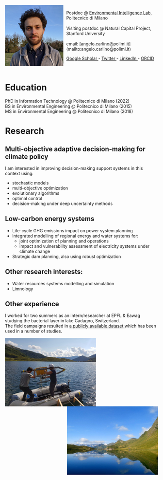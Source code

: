 <img style="float: left; padding: 0px 10px 0px 0px;" src="fototessera2021.jpg" height="200" alt="photo"/>

<br>
Postdoc @ <a href="www.ei.deib.polimi.it"> Environmental Intelligence Lab</a>, Politecnico di Milano <br>
<br>
Visiting postdoc @ Natural Capital Project, Stanford University <br>
<br>
email: [angelo.carlino@polimi.it](mailto:angelo.carlino@polimi.it)

<a href="https://scholar.google.com/citations?user=-8pdFX0AAAAJ&hl=en"> Google Scholar </a>  -
<a href="www.twitter.com/AngeloCarlino3"> Twitter </a> -
<a href="https://www.linkedin.com/in/angelo-carlino-570051170/"> LinkedIn </a> -
<a href="https://orcid.org/0000-0002-8403-9070"> ORCID </a>

<br clear="left"/>

# Education

PhD in Information Technology @ Politecnico di Milano (2022) <br>
BS in Environmental Engineering @ Politecnico di Milano (2015) <br>
MS in Environmental Engineering @ Politecnico di Milano (2018)
  
# Research

## Multi-objective adaptive decision-making for climate policy

I am interested in improving decision-making support systems in this context using:
- stochastic models
- multi-objective optimization
- evolutionary algorithms
- optimal control
- decision-making under deep uncertainty methods

## Low-carbon energy systems

- Life-cycle GHG emissions impact on power system planning
- Integrated modelling of regional energy and water systems for:
  + joint optimization of planning and operations
  + impact and vulnerability assessment of electricity systems under climate change
- Strategic dam planning, also using robust optimization

## Other research interests:

- Water resources systems modelling and simulation
- Limnology

## Other experience

I worked for two summers as an intern/researcher at EPFL & Eawag studying the bacterial layer in lake Cadagno, Switzerland.  <br>
The field campaigns resulted in <a href="https://zenodo.org/badge/DOI/10.5281/zenodo.7127882.svg"> a publicly available dataset </a> which has been used in a number of studies.

<p align="center">
<img align="left" src="IMG_20181226_132153.jpg" width=300px alt="Cadagno-work"/>  
<img src="DSC_0152_.jpg" width=300px align="right" alt="Cadagno"/>
<br clear="left"/>
</p>



